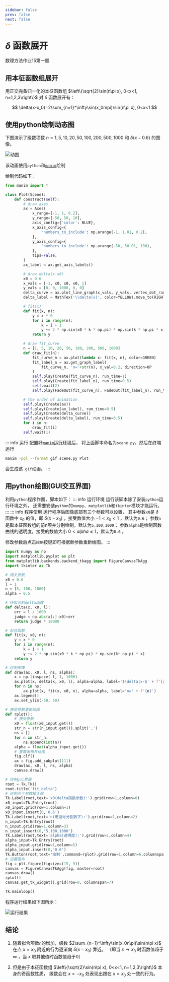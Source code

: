 ```yaml
---
sidebar: false
prev: false
next: false
---
```


# $\delta$ 函数展开

数理方法作业15第一题

## 用本征函数组展开

用正交完备归一化的本征函数组 $\left\{\sqrt{2}\sin(n\pi x), 0<x<1, n=1,2,3\right\}$ 对 $\delta$ 函数展开有：

$$
\delta(x-x_0)=2\sum_{n=1}^\infty\sin(x_0n\pi)\sin(n\pi x), 0<x<1
$$

## 使用python绘制动态图

下图演示了级数项数 $n=1,5,10,20,50,100,200,500,1000$ 和 $\delta(x-0.6)$ 的图像。

![动图](./fit_delta_fig/Plot_ManimCE_v0.18.1.gif)

该动画使用`python`和[`manim`](https://docs.manim.community/en/stable/index.html#)绘制

绘制代码如下：
```py
from manim import *

class Plot(Scene):
    def construct(self):
        # draw axes
        ax = Axes(
            x_range=[-1, 1, 0.2],
            y_range=[-50, 50, 10],
            axis_config={'color': BLUE},
            x_axis_config={
                'numbers_to_include': np.arange(-1, 1.01, 0.2),
            },
            y_axis_config={
                'numbers_to_include': np.arange(-50, 50.01, 100),
            },
            tips=False,
        )
        ax_label = ax.get_axis_labels()

        # draw delta(x-x0)
        x0 = 0.6
        x_vals = [-1, x0, x0, x0, 1]
        y_vals = [0, 0, 1000, 0, 0]
        delta_curve = ax.plot_line_graph(x_vals, y_vals, vertex_dot_radius=0)
        delta_label = MathTex('\\delta(x)', color=YELLOW).move_to(RIGHT*4.3+UP*3)

        # fit(x)
        def fit(x, n):
            y = x * 0
            for i in range(n):
                k = i + 1
                y += 2 * np.sin(x0 * k * np.pi) * np.sin(k * np.pi * x)
            return y

        # draw fit_curve
        n = [1, 5, 10, 20, 50, 100, 200, 500, 1000]
        def draw_fit(n):
            fit_curve_n = ax.plot(lambda x: fit(x, n), color=GREEN)
            fit_label_n = ax.get_graph_label(
                fit_curve_n, 'n='+str(n), x_val=0.2, direction=UP
            )
            self.play(Create(fit_curve_n), run_time=1)
            self.play(Create(fit_label_n), run_time=0.5)
            self.wait(2)
            self.play(FadeOut(fit_curve_n), FadeOut(fit_label_n), run_time=0.5)

        # the order of animation
        self.play(Create(ax))
        self.play(Create(ax_label), run_time=0.5)
        self.play(Create(delta_curve))
        self.play(Create(delta_label), run_time=0.5)
        for i in n:
            draw_fit(i)
        self.wait(1)
```

::: info 运行
配置好[`manim`运行环境](https://docs.manim.community/en/stable/installation.html)后，
将上面脚本命名为`scene.py`，然后在终端运行
```sh
manim -pql --format gif scene.py Plot
```
会生成该`.gif`动画。
:::

## 用python绘图(GUI交互界面)

利用`python`程序作图，脚本如下：
::: info 运行环境
运行该脚本除了安装`python`运行环境之外，
还需要安装`python`的`numpy`、`matplotlib`和`tkinter`模块才能运行。
:::
::: info 程序使用
运行程序后图像底部有三个参数可以设置，
其中参数`x0`是 $\delta$ 函数中 $x_0$ 的值，即 $\delta(x-x_0)$ ，接受数值大小 $-1<x_0<1$ ，默认为`0.6`；
参数`n`是取本征函数组的前n项并分别绘制，默认为`5,100,1000`；
参数`alpha`是绘制函数曲线的透明度，接受的数值大小 $0<alpha\le1$，默认为`0.6` 。

修改参数后点击`绘制`按键即可根据新参数重新绘图。
:::

```py
import numpy as np
import matplotlib.pyplot as plt
from matplotlib.backends.backend_tkagg import FigureCanvasTkAgg
import tkinter as Tk

# 相关参数
x0 = 0.6
l = 1
n = [5, 100, 1000]
alpha = 0.5

# 待拟合的delta函数
def delta(x, x0, l):
    err = l / 1000
    judge = np.abs(x[:]-x0)<err
    return judge * 10000

# 拟合函数
def fit(x, x0, n):
    y = x * 0
    for i in range(n):
        k = i + 1
        y += 2 * np.sin(x0 * k * np.pi) * np.sin(k* np.pi * x)
    return y

# 绘制图像
def draw(ax, x0, l, ns, alpha):
    x = np.linspace(-l, l, 1000)
    ax.plot(x, delta(x, x0, l), alpha=alpha, label='$\delta(x-$' + f'{x0:.1f}' + '$)$')
    for n in ns:
        ax.plot(x, fit(x, x0, n), alpha=alpha, label='n=' + f'{n}')
    ax.legend()
    ax.set_ylim(-50, 50)

# 接受参数重新绘图
def rplot():
    # 接受参数
    x0 = float(x0_input.get())
    str_n = str(n_input.get()).split(',')
    ns = []
    for n in str_n:
        ns.append(int(n))
    alpha = float(alpha_input.get())
    # 重置画布并绘图
    fig.clf()
    ax = fig.add_subplot(111)
    draw(ax, x0, l, ns, alpha)
    canvas.draw()

# 绘制gui界面
root = Tk.Tk()
root.title('fit_delta')
# 绘制三个参数输入框
Tk.Label(root,text='x0(delta函数参数):').grid(row=1,column=0)
x0_input=Tk.Entry(root)
x0_input.grid(row=1,column=1)
x0_input.insert(0,'0.6')
Tk.Label(root,text='n(用逗号分割数字):').grid(row=1,column=2)
n_input=Tk.Entry(root)
n_input.grid(row=1,column=3)
n_input.insert(0,'5,100,1000')
Tk.Label(root,text='alpha(透明度):').grid(row=1,column=4)
alpha_input=Tk.Entry(root)
alpha_input.grid(row=1,column=5)
alpha_input.insert(0,'0.6')
Tk.Button(root,text='绘制',command=rplot).grid(row=1,column=6,columnspan=7)
# 设置画布
fig = plt.figure(figsize=(15, 9))
canvas = FigureCanvasTkAgg(fig, master=root)
canvas.draw()
rplot()
canvas.get_tk_widget().grid(row=0, columnspan=7)    

Tk.mainloop()
```

程序运行结果如下图所示：

![运行结果](./fit_delta_fig/draw_result.png)

## 结论

1. 随着拟合项数`n`的增加，级数 $2\sum_{n=1}^\infty\sin(x_0n\pi)\sin(n\pi x)$ 在点 $x=x_0$ 附近的行为逐渐向 $\delta(x-x_0)$ 靠近。
（即当 $x\rightarrow x_0$ 时函数值趋于 $\infty$ ，当 $x$ 取其他值时函数值趋于0）

2. 但是由于本征函数组 $\left\{\sqrt{2}\sin(n\pi x), 0<x<1, n=1,2,3\right\}$ 本身的奇函数性质，
级数会在 $x=-x_0$ 处表现出跟在 $x=x_0$ 处一致的行为。

